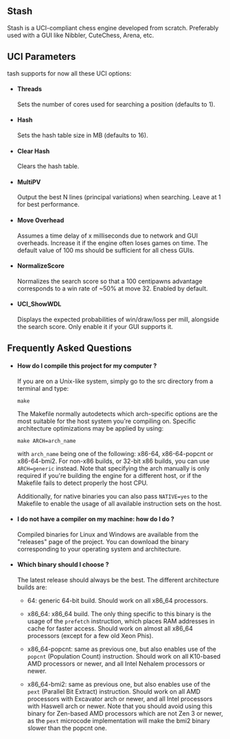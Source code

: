 
## Stash

Stash is a UCI-compliant chess engine developed from scratch. Preferably used
with a GUI like Nibbler, CuteChess, Arena, etc.

## UCI Parameters

tash supports for now all these UCI options:

  * #### Threads
    Sets the number of cores used for searching a position (defaults to 1).

  * #### Hash
    Sets the hash table size in MB (defaults to 16).

  * #### Clear Hash
    Clears the hash table.

  * #### MultiPV
    Output the best N lines (principal variations) when searching.
    Leave at 1 for best performance.

  * #### Move Overhead
    Assumes a time delay of x milliseconds due to network and GUI overheads.
    Increase it if the engine often loses games on time. The default value
    of 100 ms should be sufficient for all chess GUIs.

  * #### NormalizeScore
    Normalizes the search score so that a 100 centipawns advantage corresponds
    to a win rate of ~50% at move 32. Enabled by default.

  * #### UCI\_ShowWDL
    Displays the expected probabilities of win/draw/loss per mill, alongside
    the search score. Only enable it if your GUI supports it.

## Frequently Asked Questions

  * #### How do I compile this project for my computer ?
    If you are on a Unix-like system, simply go to the src directory from a
    terminal and type:
    ```
    make
    ```
    The Makefile normally autodetects which arch-specific options are the most
    suitable for the host system you're compiling on. Specific architecture
    optimizations may be applied by using:
    ```
    make ARCH=arch_name
    ```
    with `arch_name` being one of the following: x86-64, x86-64-popcnt or
    x86-64-bmi2. For non-x86 builds, or 32-bit x86 builds, you can use
    `ARCH=generic` instead. Note that specifying the arch manually is only
    required if you're building the engine for a different host, or if the
    Makefile fails to detect properly the host CPU.

    Additionally, for native binaries you can also pass `NATIVE=yes` to the
    Makefile to enable the usage of all available instruction sets on the host.

  * #### I do not have a compiler on my machine: how do I do ?
    Compiled binaries for Linux and Windows are available from the "releases"
    page of the project. You can download the binary corresponding to your
    operating system and architecture.

  * #### Which binary should I choose ?
    The latest release should always be the best. The different architecture
    builds are:
      - 64: generic 64-bit build. Should work on all x86_64 processors.

      - x86_64: x86_64 build. The only thing specific to this binary is the
        usage of the `prefetch` instruction, which places RAM addresses in
        cache for faster access. Should work on almost all x86_64 processors
        (except for a few old Xeon Phis).

      - x86_64-popcnt: same as previous one, but also enables use of the
        `popcnt` (Population Count) instruction. Should work on all K10-based
        AMD processors or newer, and all Intel Nehalem processors or newer.

      - x86_64-bmi2: same as previous one, but also enables use of the `pext`
        (Parallel Bit Extract) instruction. Should work on all AMD
        processors with Excavator arch or newer, and all Intel processors with
        Haswell arch or newer. Note that you should avoid using this binary for
        Zen-based AMD processors which are not Zen 3 or newer, as the `pext`
        microcode implementation will make the bmi2 binary slower than the
        popcnt one.
